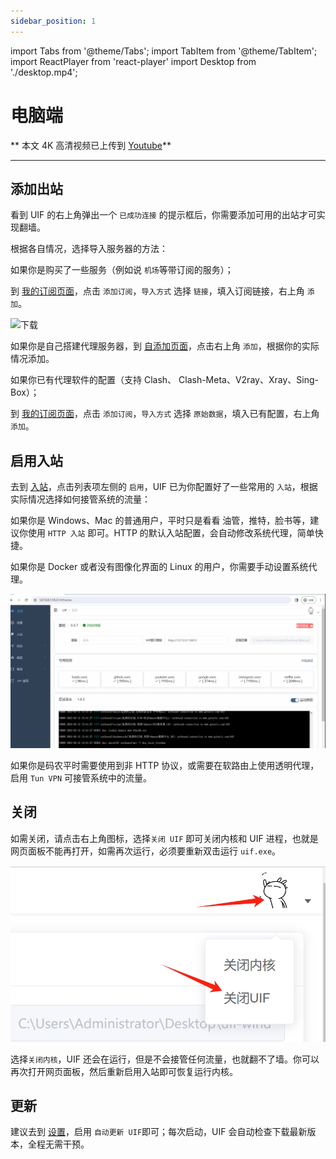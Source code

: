 ```yaml
---
sidebar_position: 1
---
```


import Tabs from '@theme/Tabs';
import TabItem from '@theme/TabItem';
import ReactPlayer from 'react-player'
import Desktop from './desktop.mp4';

# 电脑端

** 本文 4K 高清视频已上传到 [Youtube](https://www.youtube.com/watch?v=J4IFKoUUGWM&t=5s)**

<ReactPlayer controls url={Desktop}  width="100%" height="100%" />

---

## 添加出站

看到 UIF 的右上角弹出一个 `已成功连接` 的提示框后，你需要添加可用的出站才可实现翻墙。

根据各自情况，选择导入服务器的方法：

<Tabs groupId="operating-systems">
<TabItem value="sub" label="订阅链接（最常见）">

如果你是购买了一些服务（例如说 `机场`等带订阅的服务）；

到 [我的订阅页面](https://uiforfreedom.github.io/#/out/subscribe)，点击 `添加订阅`，`导入方式` 选择 `链接`，填入订阅链接，右上角 `添加`。

![下载](../pics/33.gif)
</TabItem>

<TabItem value="selfAdd" label="自添加 （爱折腾）">

如果你是自己搭建代理服务器，到 [自添加页面](https://uiforfreedom.github.io/#/out/my)，点击右上角 `添加`，根据你的实际情况添加。

</TabItem>

<TabItem value="meta" label="原始配置 （转移）">

如果你已有代理软件的配置（支持 Clash、 Clash-Meta、V2ray、Xray、Sing-Box）；

到 [我的订阅页面](https://uiforfreedom.github.io/#/out/subscribe)，点击 `添加订阅`，`导入方式` 选择 `原始数据`，填入已有配置，右上角 `添加`。

</TabItem>

</Tabs>

## 启用入站

去到 [入站](https://uiforfreedom.github.io/#/in/my)，点击列表项左侧的 `启用`，UIF 已为你配置好了一些常用的 `入站`，根据实际情况选择如何接管系统的流量：

<Tabs groupId="operating-systems">
<TabItem value="http" label="启用HTTP（最常用）">

如果你是 Windows、Mac 的普通用户，平时只是看看 油管，推特，脸书等，建议你使用 `HTTP 入站` 即可。HTTP 的默认入站配置，会自动修改系统代理，简单快捷。

如果你是 Docker 或者没有图像化界面的 Linux 的用户，你需要手动设置系统代理。

![下载](../pics/44.gif)

</TabItem>

<TabItem value="tun" label="Tun VPN">

如果你是码农平时需要使用到非 HTTP 协议，或需要在软路由上使用透明代理，启用 `Tun VPN` 可接管系统中的流量。

</TabItem>

</Tabs>

## 关闭

如需关闭，请点击右上角图标，选择`关闭 UIF` 即可关闭内核和 UIF 进程，也就是网页面板不能再打开，如需再次运行，必须要重新双击运行 `uif.exe`。

![查看订阅内容](./img/2.png)

选择`关闭内核`，UIF 还会在运行，但是不会接管任何流量，也就翻不了墙。你可以再次打开网页面板，然后重新启用入站即可恢复运行内核。

## 更新

建议去到 [设置](https://ui4freedom.org/#/settings/uif)，启用 `自动更新 UIF`即可；每次启动，UIF 会自动检查下载最新版本，全程无需干预。
